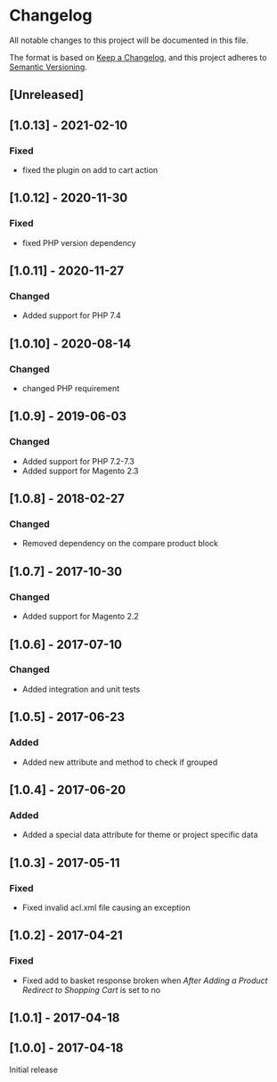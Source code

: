 # Changelog
All notable changes to this project will be documented in this file.

The format is based on [Keep a Changelog](https://keepachangelog.com/en/1.0.0/),
and this project adheres to [Semantic Versioning](https://semver.org/spec/v2.0.0.html).

## [Unreleased]

## [1.0.13] - 2021-02-10

### Fixed

- fixed the plugin on add to cart action

## [1.0.12] - 2020-11-30

### Fixed

- fixed PHP version dependency

## [1.0.11] - 2020-11-27

### Changed

- Added support for PHP 7.4

## [1.0.10] - 2020-08-14

### Changed

- changed PHP requirement

## [1.0.9] - 2019-06-03

### Changed

- Added support for PHP 7.2-7.3
- Added support for Magento 2.3

## [1.0.8] - 2018-02-27

### Changed

- Removed dependency on the compare product block

## [1.0.7] - 2017-10-30

### Changed

- Added support for Magento 2.2

## [1.0.6] - 2017-07-10

### Changed

- Added integration and unit tests

## [1.0.5] - 2017-06-23

### Added

- Added new attribute and method to check if grouped

## [1.0.4] - 2017-06-20

### Added

- Added a special data attribute for theme or project specific data

## [1.0.3] - 2017-05-11

### Fixed

- Fixed invalid acl.xml file causing an exception

## [1.0.2] - 2017-04-21

### Fixed

- Fixed add to basket response broken when _After Adding a Product Redirect to Shopping Cart_ is set to no

## [1.0.1] - 2017-04-18

## [1.0.0] - 2017-04-18

Initial release
